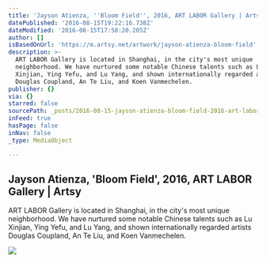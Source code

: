 ```yaml
---
title: 'Jayson Atienza, ''Bloom Field'', 2016, ART LABOR Gallery | Artsy'
datePublished: '2016-08-15T19:22:16.738Z'
dateModified: '2016-08-15T17:58:20.205Z'
author: []
isBasedOnUrl: 'https://m.artsy.net/artwork/jayson-atienza-bloom-field'
description: >-
  ART LABOR Gallery is located in Shanghai, in the city's most unique
  neighborhood. We have nurtured some notable Chinese talents such as Lu
  Xinjian, Ying Yefu, and Lu Yang, and shown internationally regarded artists
  Douglas Coupland, An Te Liu, and Koen Vanmechelen.
publisher: {}
via: {}
starred: false
sourcePath: _posts/2016-08-15-jayson-atienza-bloom-field-2016-art-labor-gallery-or-art.md
inFeed: true
hasPage: false
inNav: false
_type: MediaObject

---
```

<article style=""><h1>Jayson Atienza, 'Bloom Field', 2016, ART LABOR Gallery | Artsy</h1><p>ART LABOR Gallery is located in Shanghai, in the city's most unique neighborhood. We have nurtured some notable Chinese talents such as Lu Xinjian, Ying Yefu, and Lu Yang, and shown internationally regarded artists Douglas Coupland, An Te Liu, and Koen Vanmechelen.</p><img src="https://d32dm0rphc51dk.cloudfront.net/lO9TH3kHVf1lpE2Vu1erkA/normalized.jpg" /></article>